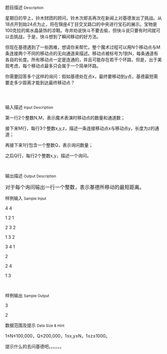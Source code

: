 <div class="panel panel-default">
<div class="area-title">
<span>
题目描述
<small>Description</small>
</span></div>
<div class="panel-body">

<p style=""><span style="">星期日的早上，铃木财团的顾问，铃木次郎吉再次在新闻上对基德发出了挑战。从18点开到始24点为止，将在锦座4丁目交叉路口的中央进行宝石的展示。宝物是100克拉的紫水晶装饰的凉鞋。寺井劝说快斗不要去偷，但快斗说只要有时间就可以去挑战，于是，快斗想到了瞬间移动的好方法。</span></p><p><span style="">但现在基德遇到了一些困难，想请你来帮忙。整个魔术过程可以用N个移动点与M条连接两个不同的移动点的无向通道来描述。移动点被标号为1到N，每条通道有各自的长度。所有移动点一定是连通的，并且可能存在若干个环路，但是，出于美观考虑，每个移动点最多只会属于一个简单环路。</span></p><p><span style=""></span></p><p><span style="">你需要回答多个这样的询问：假如基德处在点x，最终要移动到y点，基德最短需要走多少距离才能到达最终移动点？</span></p><p><span style=""></span><img src="/source/codevs/codevs-5153/img/aHR0cDovL2NvZGV2cy5jbi9tZWRpYS8yMDE0MDgxMzE2MzIyOF9obUxQei50aHVtYi43MDBfMF8yMDE2MDcxNzExMDAyNl80NjguanBlZw==.jpeg" title=""></p><p><span style=""></span></p><p><br></p>

</div>
</div>

<div class="panel panel-default">
<div class="area-title">
<span>
输入描述
<small>Input Description</small>
</span></div>
<div class="panel-body">
<p><span style="">第一行2个整数N,M，表示魔术表演时移动点的数量和通道数；</span></p><p><span style="">接下来M行，每行3个整数x,y,z，描述一条连接移动点x与移动点y，长度为z的通道；</span></p><p><span style="">再接下来1行包含一个整数Q，表示询问数量；</span></p><p><span style="">之后Q行，每行2个整数x,y，描述一个询问。</span></p><p><br></p>

</div>
</div>
<div  class="panel panel-default">
<div class="area-title">
<span>
输出描述
<small>Output Description</small>
</span></div>
<div class="panel-body">

<p><span style="font-size: 16px; font-family: 楷体, 楷体_GB2312, SimKai;">对于每个询问输出一行一个整数，表示基德所移动的最短距离。</span></p>

</div>
</div>


<div class="panel panel-default">
<div class="area-title">
<span>
样例输入
<small>Sample Input</small>
</span></div>
<div class="panel-body">
<p><span style="">4 4</span></p><p><span style="">1 2 1</span></p><p><span style="">2 3 2</span></p><p><span style="">1 3 2</span></p><p><span style="">3 4 1</span></p><p><span style="">2</span></p><p><span style="">2 4</span></p><p><span style="">1 3</span></p><p><br></p>

</div>
</div>

<div class="panel panel-default">
<div class="area-title">
<span>
样例输出
<small>Sample Output</small>
</span></div>
<div class="panel-body">
<p><span style="">3</span></p><p><span style="">2</span></p>

</div>
</div>

<div class="panel panel-default">
<div class="area-title">
<span>
数据范围及提示
<small>Data Size & Hint</small>
</span></div>
<div class="panel-body">
<p><span style="">1≤N≤100,000，Q≤200,000，1≤x,y≤N，1≤z≤1000。</span></p><p><span style="">提示什么的去问基德吧。。。。。。</span></p>
</div>
</div>